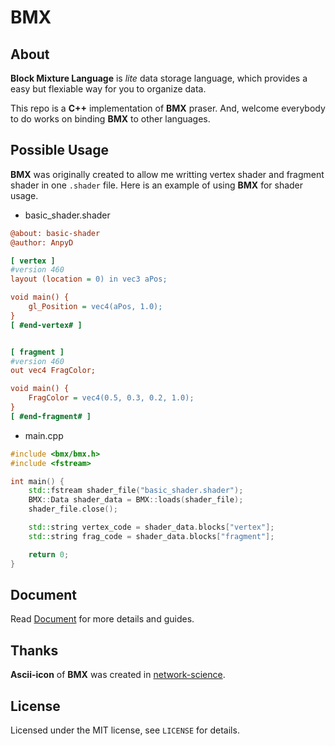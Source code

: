 # BMX
## About
**Block Mixture Language** is *lite* data storage language, which provides a easy but flexiable way for you to organize data.

This repo is a **C++** implementation of **BMX** praser. And, welcome everybody to do works on binding **BMX** to other languages.

## Possible Usage
**BMX** was originally created to allow me writting vertex shader and fragment shader in one `.shader` file. Here is an example of using **BMX** for shader usage.

- basic_shader.shader

```ini
@about: basic-shader
@author: AnpyD

[ vertex ]
#version 460
layout (location = 0) in vec3 aPos;

void main() {
    gl_Position = vec4(aPos, 1.0);
}
[ #end-vertex# ]


[ fragment ]
#version 460
out vec4 FragColor;

void main() {
    FragColor = vec4(0.5, 0.3, 0.2, 1.0);
}
[ #end-fragment# ]
```

- main.cpp
```cpp
#include <bmx/bmx.h>
#include <fstream>

int main() {
    std::fstream shader_file("basic_shader.shader");
    BMX::Data shader_data = BMX::loads(shader_file);
    shader_file.close();

    std::string vertex_code = shader_data.blocks["vertex"];
    std::string frag_code = shader_data.blocks["fragment"];

    return 0;
}
```

## Document
Read [Document](https://github.com/AnpyDX/BMX/blob/main/document.md) for more details and guides.

## Thanks
**Ascii-icon** of **BMX** was created in [network-science](http://www.network-science.de/ascii/).

## License
Licensed under the MIT license, see `LICENSE` for details.
